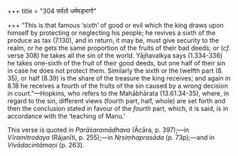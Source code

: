 +++
title = "304 सर्वतो धर्मषड्भागो"

+++
“This is that famous ‘sixth’ of good or evil which the king draws upon
himself by protecting or neglecting his people; he revives a sixth of
the produce as tax (7.130), and in return, it may be, must give security
to the realm, or he gets the same proportion of the fruits of their bad
deeds; or (*cf*. verse 308) he takes all the sin of the world.
Yājñavalkya says (1.334-336) he takes one-sixth of the fruit of their
good deeds, but one half of their sin in case he does not protect them.
Similarly the sixth or the twelfth part (8. 35), or half (8.39) is the
share of the treasure the king receives; and again in 8.18 he receives a
fourth of the fruits of the sin caused by a wrong decision in
court.”—Hopkins, who refers to the Mahābhārata (13.61.34-35), where, in
regard to the sin, different views (fourth part, half, whole) are set
forth and then the conclusion stated in favour of the *fourth* part,
which, it is said, is in accordance with the ‘teaching of Manu.’

This verse is quoted in *Parāśaramādhava* (Ācāra, p. 397);—in
*Vīramitrodaya* (Rājanīti, p. 255);—in *Nṛsiṃhaprasāda* (p. 73p);—and in
*Vivādacintāmaṇi* (p. 263).



